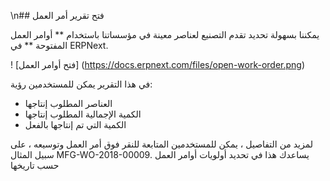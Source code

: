 \n## فتح تقرير أمر العمل

يمكننا بسهولة تحديد تقدم التصنيع لعناصر معينة في مؤسساتنا باستخدام ** أوامر العمل المفتوحة ** في ERPNext.

! [فتح أوامر العمل] (https://docs.erpnext.com/files/open-work-order.png)

في هذا التقرير يمكن للمستخدمين رؤية:

* العناصر المطلوب إنتاجها
* الكمية الإجمالية المطلوب إنتاجها
* الكمية التي تم إنتاجها بالفعل

لمزيد من التفاصيل ، يمكن للمستخدمين المتابعة للنقر فوق أمر العمل وتوسيعه ، على سبيل المثال MFG-WO-2018-00009. يساعدك هذا في تحديد أولويات أوامر العمل حسب تاريخها